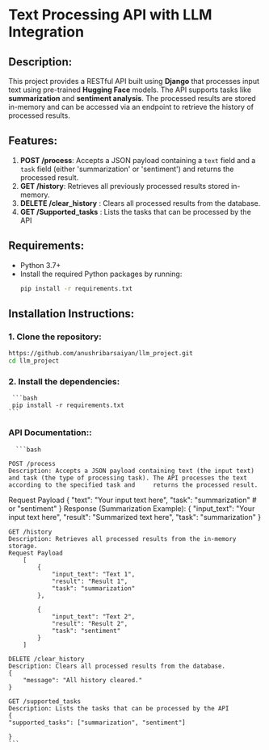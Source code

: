 # Text Processing API with LLM Integration

## Description:
This project provides a RESTful API built using **Django** that processes input text using pre-trained **Hugging Face** models. The API supports tasks like **summarization** and **sentiment analysis**. The processed results are stored in-memory and can be accessed via an endpoint to retrieve the history of processed results.

## Features:
1. **POST /process**: Accepts a JSON payload containing a `text` field and a `task` field (either 'summarization' or 'sentiment') and returns the processed result.
2. **GET /history**: Retrieves all previously processed results stored in-memory.
3. **DELETE /clear_history** : Clears all processed results from the database.
4. **GET /Supported_tasks** : Lists the tasks that can be processed by the API
   
## Requirements:
- Python 3.7+
- Install the required Python packages by running:
    ```bash
    pip install -r requirements.txt
    ```

## Installation Instructions:

### 1. Clone the repository:
   ```bash
  https://github.com/anushribarsaiyan/llm_project.git
   cd llm_project
```

### 2. Install the dependencies:
     ```bash
     pip install -r requirements.txt
    ```
###  API Documentation::
      ```bash
     
    POST /process
    Description: Accepts a JSON payload containing text (the input text) and task (the type of processing task). The API processes the text according to the specified task and     returns the processed result.
   
   Request Payload
        {
            "text": "Your input text here",
            "task": "summarization"  # or "sentiment"
        }
        Response (Summarization Example):
        {
            "input_text": "Your input text here",
            "result": "Summarized text here",
            "task": "summarization"
        }
   
    GET /history
    Description: Retrieves all processed results from the in-memory storage.
    Request Payload
        [
            {
                "input_text": "Text 1",
                "result": "Result 1",
                "task": "summarization"
            },

            {
                "input_text": "Text 2",
                "result": "Result 2",
                "task": "sentiment"
            }
        ]
      
    DELETE /clear_history
    Description: Clears all processed results from the database.
    {
        "message": "All history cleared."
    }
   
    GET /supported_tasks
    Description: Lists the tasks that can be processed by the API
    {
    "supported_tasks": ["summarization", "sentiment"]

    }
    ```
